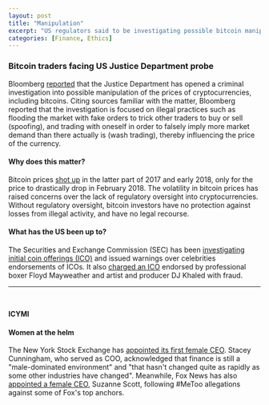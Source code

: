 ```yaml
---
layout: post
title: "Manipulation"
excerpt: "US regulators said to be investigating possible bitcoin manipulation. ICYMI, women appointed as CEOs at NYSE and Fox News."
categories: [Finance, Ethics]
---
```


### Bitcoin traders facing US Justice Department probe

Bloomberg <a href="https://www.bloomberg.com/news/articles/2018-05-24/bitcoin-manipulation-is-said-to-be-focus-of-u-s-criminal-probe" target="_blank">reported</a> that the Justice Department has opened a criminal investigation into possible manipulation of the prices of cryptocurrencies, including bitcoins. Citing sources familiar with the matter, Bloomberg reported that the investigation is focused on illegal practices such as flooding the market with fake orders to trick other traders to buy or sell (spoofing), and trading with oneself in order to falsely imply more market demand than there actually is (wash trading), thereby influencing the price of the currency.

#### Why does this matter?

Bitcoin prices <a href="https://charts.bitcoin.com/chart/price" target="_blank">shot up</a> in the latter part of 2017 and early 2018, only for the price to drastically drop in February 2018. The volatility in bitcoin prices has raised concerns over the lack of regulatory oversight into cryptocurrencies. Without regulatory oversight, bitcoin investors have no protection against losses from illegal activity, and have no legal recourse.

#### What has the US been up to?

The Securities and Exchange Commission (SEC) has been <a href="https://www.theverge.com/tldr/2018/5/16/17361750/sec-cryptocurrency-ico-investors" target="_blank">investigating initial coin offerings (ICO)</a> and issued warnings over celebrities endorsements of ICOs. It also <a href="http://bitcoinist.com/sec-dj-khaled-floyd-mayweather-ctr-fraud/" target="_blank">charged an ICO</a> endorsed by professional boxer Floyd Mayweather and artist and producer DJ Khaled with fraud.

* * *
<br />

**ICYMI**

#### Women at the helm

The New York Stock Exchange has <a href="https://www.cnbc.com/2018/05/22/nyses-first-female-president-points-to-gender-diversity-problem.html" target="_blank">appointed its first female CEO</a>. Stacey Cunningham, who served as COO, acknowledged that finance is still a "male-dominated environment" and "that hasn't changed quite as rapidly as some other industries have changed". Meanwhile, Fox News has also <a href="https://www.politico.com/story/2018/05/17/suzanne-scott-fox-news-ceo-595128" target="_blank">appointed a female CEO</a>, Suzanne Scott, following #MeToo allegations against some of Fox's top anchors. 
